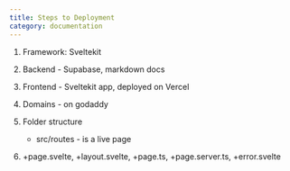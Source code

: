 ```yaml
---
title: Steps to Deployment
category: documentation
---
```


1. Framework: Sveltekit

2. Backend - Supabase, markdown docs

3. Frontend - Sveltekit app, deployed on Vercel

4. Domains - on godaddy

5. Folder structure
	- src/routes - is a live page

6. +page.svelte, +layout.svelte, +page.ts, +page.server.ts, +error.svelte